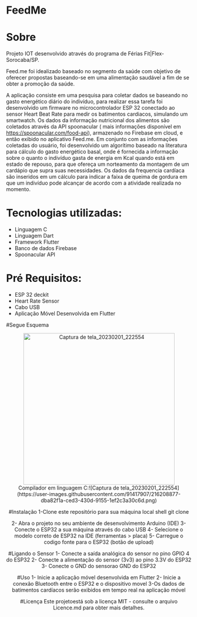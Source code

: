 # FeedMe

# Sobre
Projeto IOT desenvolvido através do programa de Férias Fit|Flex-Sorocaba/SP.

  Feed.me foi idealizado baseado no segmento da saúde com objetivo de oferecer propostas baseando-se em uma alimentação saudável a fim de se obter a promoção da saúde.
  
   A aplicação consiste em uma pesquisa para coletar dados se baseando no gasto energético diário do indivíduo, para realizar essa tarefa foi desenvolvido um firmware no microcontrolador ESP 32 conectado ao sensor Heart Beat Rate para medir os batimentos cardiacos, simulando um smartwatch.
  Os dados da informação nutricional dos alimentos são coletados através da API spoonacular ( mais informações disponível em https://spoonacular.com/food-api), armazenado no Firebase em cloud, e então exibido no aplicativo Feed.me. Em conjunto com as informações coletadas do usuário, foi desenvolvido um algorítimo baseado na literatura para cálculo do gasto energético basal, onde é fornecida a informação sobre o quanto o indivíduo gasta de energia em Kcal quando está em estado de repouso, para que ofereça um norteamento da montagem de um cardápio que supra suas necessidades.
  Os dados da frequencia cardíaca são inseridos em um cálculo para indicar a faixa de queima de gordura em que um indivíduo pode alcançar de acordo com a atividade realizada no momento.
 
# Tecnologias utilizadas:
- Linguagem C
- Linguagem Dart
- Framework Flutter
- Banco de dados Firebase
- Spoonacular API

# Pré Requisitos:
- ESP 32 deckit
- Heart Rate Sensor 
- Cabo USB
- Aplicação Móvel Desenvolvida em Flutter

#Segue Esquema
<div align="center">
<img width="411" alt="Captura de tela_20230201_222554"src="https://user-images.githubusercontent.com/91417907/216208895-8c39cc12-d579-448d-a724-24969dc23fe7.png">
<div>

</div>
Compilador em linguagem C:![Captura de tela_20230201_222554](https://user-images.githubusercontent.com/91417907/216208877-dba82f1a-ced3-430d-9155-1ef2c3a30c6d.png)

#Instalação
  1-Clone este repositório para sua máquina local
  shell
  git clone
  
  2- Abra o projeto no seu ambiente de desenvolvimento Arduino (IDE)
  3- Conecte o ESP32 a sua máquina através do cabo USB
  4- Selecione o modelo correto de ESP32 na IDE (ferramentas > placa)
  5- Carregue o codigo fonte para o ESP32 (botão de upload)
  
  #Ligando o Sensor
  1- Conecte a saída analógica do sensor no pino GPIO 4 do ESP32
  2- Conecte a alimentação do sensor (3v3) ao pino 3.3V do ESP32
  3- Conecte o GND do sensorao GND do ESP32
  
  #Uso
  1- Inicie a aplicação móvel desenvolvida em Flutter
  2- Inicie a conexão Bluetooth entre o ESP32 e o dispositivo movel
  3-Os dados de batimentos cardíacos serão exibidos em tempo real na aplicação móvel
  
  #Licença
  Este projetoestá sob a licença MIT - consulte o arquivo Licence.md para obter mais detalhes.
  




